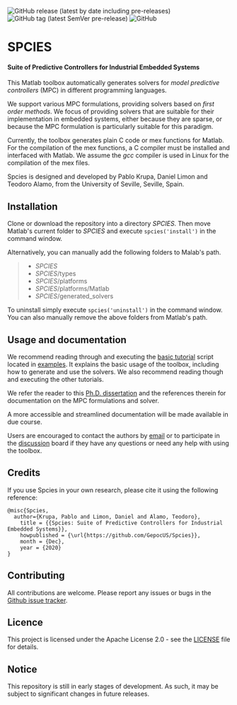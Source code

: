 ![GitHub release (latest by date including pre-releases)](https://img.shields.io/github/v/release/GepocUS/Spcies?include_prereleases&style=plastic)
![GitHub tag (latest SemVer pre-release)](https://img.shields.io/github/v/tag/GepocUS/Spcies?include_prereleases&style=plastic)
![GitHub](https://img.shields.io/github/license/GepocUS/Spcies?style=plastic)

# SPCIES

#### Suite of Predictive Controllers for Industrial Embedded Systems

This Matlab toolbox automatically generates solvers for _model predictive controllers_ (MPC) in different programming languages.

We support various MPC formulations, providing solvers based on _first order methods_. We focus of providing solvers that are suitable for their implementation in embedded systems, either because they are sparse, or because the MPC formulation is particularly suitable for this paradigm.

Currently, the toolbox generates plain C code or mex functions for Matlab.
For the compilation of the mex functions, a C compiler must be installed and interfaced with Matlab.
We assume the _gcc_ compiler is used in Linux for the compilation of the mex files.

Spcies is designed and developed by Pablo Krupa, Daniel Limon and Teodoro Alamo, from the University of Seville, Seville, Spain.

## Installation

Clone or download the repository into a directory $SPCIES$. Then move Matlab's current folder to $SPCIES$ and execute `spcies('install')` in the command window.

Alternatively, you can manually add the following folders to Malab's path.

> * $SPCIES$
> * $SPCIES$/types
> * $SPCIES$/platforms
> * $SPCIES$/platforms/Matlab
> * $SPCIES$/generated_solvers

To uninstall simply execute `spcies('uninstall')` in the command window. You can also manually remove the above folders from Matlab's path.

## Usage and documentation

We recommend reading through and executing the [basic tutorial](examples/basic_tutorial.m) script located in [examples](examples). It explains the basic usage of the toolbox, including how to generate and use the solvers. We also recommend reading though and executing the other tutorials.

We refer the reader to this [Ph.D. dissertation](https://arxiv.org/abs/2109.02140) and the references therein for documentation on the MPC formulations and solver.

A more accessible and streamlined documentation will be made available in due course.

Users are encouraged to contact the authors by [email](mailto:pkrupa@us.es) or to participate in the [discussion](https://github.com/GepocUS/Spcies/discussions) board if they have any questions or need any help with using the toolbox.

## Credits

If you use Spcies in your own research, please cite it using the following reference:

```
@misc{Spcies,
  author={Krupa, Pablo and Limon, Daniel and Alamo, Teodoro},
    title = {{Spcies: Suite of Predictive Controllers for Industrial Embedded Systems}},
    howpublished = {\url{https://github.com/GepocUS/Spcies}},
    month = {Dec},
    year = {2020}
}
```

## Contributing

All contributions are welcome. Please report any issues or bugs in the [Github issue tracker](https://github.com/GepocUS/Spcies/issues).

## Licence

This project is licensed under the Apache License 2.0 - see the [LICENSE](LICENSE) file for details.

## Notice

This repository is still in early stages of development. As such, it may be subject to significant changes in future releases.
